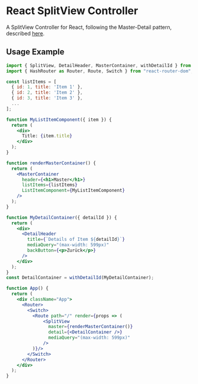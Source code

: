 # React SplitView Controller

A SplitView Controller for React, following the Master-Detail pattern, described [here](https://blogs.windows.com/windowsdeveloper/2017/05/01/master-master-detail-pattern/).

## Usage Example

```jsx
import { SplitView, DetailHeader, MasterContainer, withDetailId } from "react-splitview-controller";
import { HashRouter as Router, Route, Switch } from "react-router-dom";

const listItems = [
  { id: 1, title: 'Item 1' },
  { id: 2, title: 'Item 2' },
  { id: 3, title: 'Item 3' },
  ...
];

function MyListItemComponent({ item }) {
  return (
    <div>
      Title: {item.title}
    </div>
  );
}

function renderMasterContainer() {
  return (
    <MasterContainer
      header={<h1>Master</h1>}
      listItems={listItems}
      ListItemComponent={MyListItemComponent}
    />
  );
}

function MyDetailContainer({ detailId }) {
  return (
    <div>
      <DetailHeader
        title={`Details of Item ${detailId}`}
        mediaQuery="(max-width: 599px)"
        backButton={<p>Zurück</p>}
      />
    </div>
  );
}
const DetailContainer = withDetailId(MyDetailContainer);

function App() {
  return (
    <div className="App">
      <Router>
        <Switch>
          <Route path="/" render={props => (
              <SplitView
                master={renderMasterContainer()}
                detail={<DetailContainer />}
                mediaQuery="(max-width: 599px)"
              />
          )}/>
        </Switch>
      </Router>
    </div>
  );
}


```
